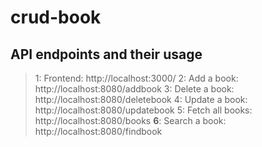 # crud-book

## API endpoints and their usage
> 1: Frontend: http://localhost:3000/
> 2: Add a book: http://localhost:8080/addbook
> 3: Delete a book: http://localhost:8080/deletebook
> 4: Update a book: http://localhost:8080/updatebook
> 5: Fetch all books: http://localhost:8080/books
> **6**: Search a book: http://localhost:8080/findbook 
